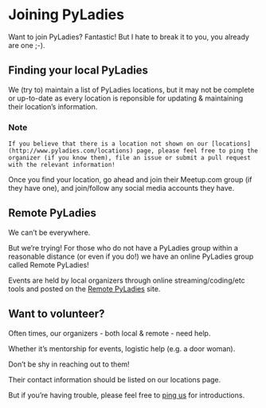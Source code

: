 # Joining PyLadies
    
    
Want to join PyLadies? Fantastic! But I hate to break it to you, you already are one ;-).    
    
    
## Finding your local PyLadies
    
    
We (try to) maintain a list of PyLadies locations, but it may not be complete or up-to-date as every location is reponsible for updating & maintaining their location’s information.    
    
    
### Note
    
    
```text
If you believe that there is a location not shown on our [locations](http://www.pyladies.com/locations) page, please feel free to ping the organizer (if you know them), file an issue or submit a pull request with the relevant information!    
```

Once you find your location, go ahead and join their Meetup.com group (if they have one), and join/follow any social media accounts they have.    
    
    
## Remote PyLadies
    
    
We can’t be everywhere.    
    
    
But we’re trying! For those who do not have a PyLadies group within a reasonable distance (or even if you do!) we have an online PyLadies group called Remote PyLadies!     
    
    
Events are held by local organizers through online streaming/coding/etc tools and posted on the [Remote PyLadies](http://remote.pyladies.com/) site.    
     
    
## Want to volunteer?
    
    
Often times, our organizers - both local & remote - need help.     
    
    
Whether it’s mentorship for events, logistic help (e.g. a door woman).     
    
    
Don’t be shy in reaching out to them!    
    
    
Their contact information should be listed on our locations page.     
    
    
But if you’re having trouble, please feel free to [ping us](info%40pyladies.com) for introductions.    
    
    

    

